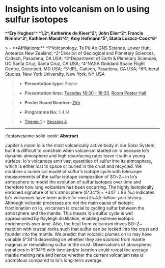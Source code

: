 # Insights into volcanism on Io using sulfur isotopes

**^^Ery Hughes^^ ^1,2^, Katherine de Kleer^2^, John Eiler^2^, Francis Nimmo^3^, Kathleen Mandt^4^, Amy Hofmann^5^, Statia Luszcz-Cook^6^**

<!-- more -->> - **Affiliations:** ^1^Volcanology, Te Pῡ Ao GNS Science, Lower Hutt, Aotearoa New Zealand; ^2^Division of Geological and Planetary Sciences, Caltech, Pasadena, CA USA; ^3^Department of Earth & Planetary Sciences, UC Santa Cruz, Santa Cruz, CA USA; ^4^NASA Goddard Space Flight Centre, Greenbelt, MD USA; ^5^JPL, Caltech, Pasadena, CA USA; ^6^Liberal Studies, New York University, New York, NY USA

> - **Presentation type:** Poster

> - **Presentation time:** [Tuesday 16:30 - 18:30](../sessions_comparison.md#__tabbed_2_6), [Room Poster Hall](../maps_venue.md#__tabbed_1_1)

> - **Poster Board Number:** [255](../map_poster_boards.md#tuesday)

> - **Programme No:** 1.4.14

> - [Theme 1](../theme1.md) > [Session 4](../sessions/session-1-4.md)

--- 

:fontawesome-solid-book: **Abstract**

Jupiter's moon Io is the most volcanically active body in our Solar System, but it is difficult to constrain when volcanism started on Io because Io's dynamic atmosphere and high resurfacing rates leave it with a young surface. Io's volcanoes emit vast quantities of sulfur into its atmosphere, which is either lost to space or buried in the crust and recycled. We combine a numerical model of sulfur's isotope cycle with telescope measurements of the sulfur isotope composition of SO~2~ in Io's atmosphere to model the evolution of sulfur isotopes over time and therefore how long volcanism has been occurring. The highly isotopically enriched signature of Io's atmosphere (δ^34^S = +347 ± 86 ‰) indicates Io's volcanoes have been active for most its 4.5-billion-year history. Although volcanic processes are not the main cause of isotopic fractionation on Io, volcanism is crucial to cycling sulfur between the atmosphere and the mantle. This means Io's sulfur cycle is well approximated by Rayleigh distillation, enabling extreme isotopic enrichments over time. Also, the heat from volcanism drives SO~2~ reaction with crustal rocks such that sulfur can be locked into the crust and founder into the mantle. We predict that volcanic plumes on Io may have variable δ^34^S depending on whether they are sourced from mantle magmas or remobilising sulfur in the crust. Observations of atmospheric variations in δ^34^S with time and/or location could reveal the average mantle melting rate and hence whether the current volcanism rate is anomalous compared to Io's long-term average.

